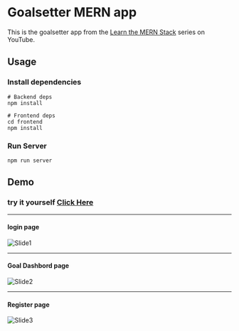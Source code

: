 # Goalsetter MERN app

This is the goalsetter app from the [Learn the MERN Stack](https://www.youtube.com/watch?v=-0exw-9YJBo) series on YouTube.

## Usage

 
### Install dependencies

```
# Backend deps
npm install

# Frontend deps
cd frontend
npm install
```

### Run Server

```
npm run server
```

## Demo 

### try it yourself [ Click Here ](https://goalsetter-sse9.onrender.com/login)

 

-----------------------------------------------------------------------------------------------------------------------------------------------------------------------

#### login page

![Slide1](https://user-images.githubusercontent.com/46402288/192661414-f28cddbd-a32a-4306-b6be-ff5245c5155b.PNG)

 ---------------------------------------------------------------------------------------------------------------------------------------------------------------------

#### Goal Dashbord page

 ![Slide2](https://user-images.githubusercontent.com/46402288/192661416-e3a65900-53ba-455d-860c-d3e4ad3b3876.PNG)
 
 --------------------------------------------------------------------------------------------------------------------------------------------------------------------


#### Register page

 ![Slide3](https://user-images.githubusercontent.com/46402288/192661418-f2da848e-2097-420b-a3cf-ae21be9f5392.PNG)
 
